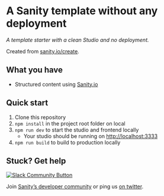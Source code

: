 # A Sanity template without any deployment

_A template starter with a clean Studio and no deployment._

Created from [sanity.io/create](https://www.sanity.io/create/?template=sanity-io%2Fsanity-template-no-deployment).

## What you have

- Structured content using [Sanity.io](https://www.sanity.io)

## Quick start

1. Clone this repository
2. `npm install` in the project root folder on local
3. `npm run dev` to start the studio and frontend locally
   - Your studio should be running on [http://localhost:3333](http://localhost:3333)
4. `npm run build` to build to production locally

## Stuck? Get help

[![Slack Community Button](https://slack.sanity.io/badge.svg)](https://slack.sanity.io/)

Join [Sanity’s developer community](https://slack.sanity.io) or ping us [on twitter](https://twitter.com/sanity_io).
